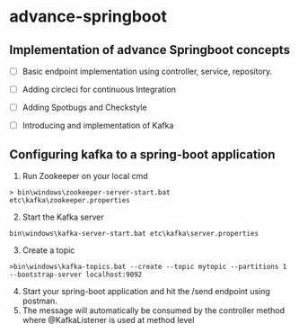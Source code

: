 # advance-springboot
## Implementation of advance Springboot concepts
- [ ] Basic endpoint implementation using controller, service, repository.
- [ ] Adding circleci for continuous Integration
- [ ] Adding Spotbugs and Checkstyle
- [ ] Introducing and implementation of Kafka
      

## Configuring kafka to a spring-boot application
1) Run Zookeeper on your local cmd 
~~~ 
> bin\windows\zookeeper-server-start.bat etc\kafka\zookeeper.properties
~~~
2) Start the Kafka server 
~~~
bin\windows\kafka-server-start.bat etc\kafka\server.properties
~~~
3) Create a topic 
~~~
>bin\windows\kafka-topics.bat --create --topic mytopic --partitions 1 --bootstrap-server localhost:9092
~~~
4) Start your spring-boot application and hit the /send endpoint using postman.
5) The message will automatically be consumed by the controller method where @KafkaListener is used at method level
